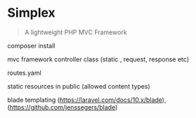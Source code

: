 # Simplex

> A lightweight PHP MVC Framework

composer install

mvc framework
controller class (static , request, response etc)

routes.yaml

static resources in public (allowed content types)

blade templating (https://laravel.com/docs/10.x/blade), (https://github.com/jenssegers/blade)